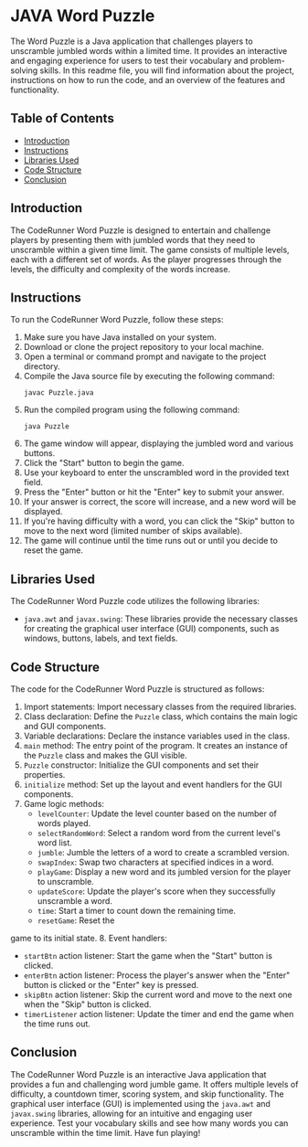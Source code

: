 # JAVA Word Puzzle

The  Word Puzzle is a Java application that challenges players to unscramble jumbled words within a limited time. It provides an interactive and engaging experience for users to test their vocabulary and problem-solving skills. In this readme file, you will find information about the project, instructions on how to run the code, and an overview of the features and functionality.

## Table of Contents
- [Introduction](#introduction)
- [Instructions](#instructions)
- [Libraries Used](#libraries-used)
- [Code Structure](#code-structure)
- [Conclusion](#conclusion)

## Introduction
The CodeRunner Word Puzzle is designed to entertain and challenge players by presenting them with jumbled words that they need to unscramble within a given time limit. The game consists of multiple levels, each with a different set of words. As the player progresses through the levels, the difficulty and complexity of the words increase.

## Instructions
To run the CodeRunner Word Puzzle, follow these steps:

1. Make sure you have Java installed on your system.
2. Download or clone the project repository to your local machine.
3. Open a terminal or command prompt and navigate to the project directory.
4. Compile the Java source file by executing the following command:
   ```
   javac Puzzle.java
   ```
5. Run the compiled program using the following command:
   ```
   java Puzzle
   ```
6. The game window will appear, displaying the jumbled word and various buttons.
7. Click the "Start" button to begin the game.
8. Use your keyboard to enter the unscrambled word in the provided text field.
9. Press the "Enter" button or hit the "Enter" key to submit your answer.
10. If your answer is correct, the score will increase, and a new word will be displayed.
11. If you're having difficulty with a word, you can click the "Skip" button to move to the next word (limited number of skips available).
12. The game will continue until the time runs out or until you decide to reset the game.

## Libraries Used
The CodeRunner Word Puzzle code utilizes the following libraries:

- `java.awt` and `javax.swing`: These libraries provide the necessary classes for creating the graphical user interface (GUI) components, such as windows, buttons, labels, and text fields.

## Code Structure
The code for the CodeRunner Word Puzzle is structured as follows:

1. Import statements: Import necessary classes from the required libraries.
2. Class declaration: Define the `Puzzle` class, which contains the main logic and GUI components.
3. Variable declarations: Declare the instance variables used in the class.
4. `main` method: The entry point of the program. It creates an instance of the `Puzzle` class and makes the GUI visible.
5. `Puzzle` constructor: Initialize the GUI components and set their properties.
6. `initialize` method: Set up the layout and event handlers for the GUI components.
7. Game logic methods:
   - `levelCounter`: Update the level counter based on the number of words played.
   - `selectRandomWord`: Select a random word from the current level's word list.
   - `jumble`: Jumble the letters of a word to create a scrambled version.
   - `swapIndex`: Swap two characters at specified indices in a word.
   - `playGame`: Display a new word and its jumbled version for the player to unscramble.
   - `updateScore`: Update the player's score when they successfully unscramble a word.
   - `time`: Start a timer to count down the remaining time.
   - `resetGame`: Reset the

 game to its initial state.
8. Event handlers:
   - `startBtn` action listener: Start the game when the "Start" button is clicked.
   - `enterBtn` action listener: Process the player's answer when the "Enter" button is clicked or the "Enter" key is pressed.
   - `skipBtn` action listener: Skip the current word and move to the next one when the "Skip" button is clicked.
   - `timerListener` action listener: Update the timer and end the game when the time runs out.

## Conclusion
The CodeRunner Word Puzzle is an interactive Java application that provides a fun and challenging word jumble game. It offers multiple levels of difficulty, a countdown timer, scoring system, and skip functionality. The graphical user interface (GUI) is implemented using the `java.awt` and `javax.swing` libraries, allowing for an intuitive and engaging user experience. Test your vocabulary skills and see how many words you can unscramble within the time limit. Have fun playing!